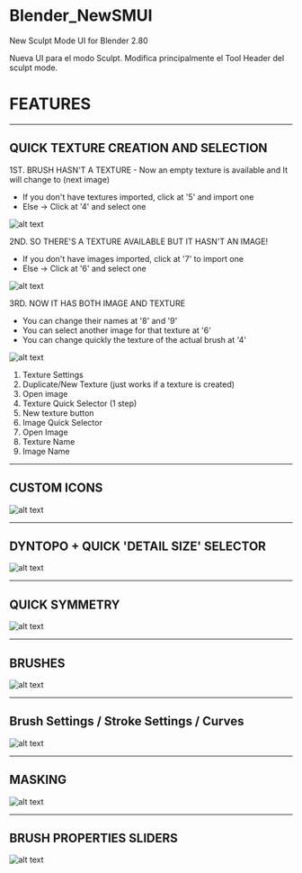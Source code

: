 # Blender_NewSMUI
New Sculpt Mode UI for Blender 2.80

Nueva UI para el modo Sculpt. Modifica principalmente el Tool Header del sculpt mode.


# FEATURES
---
QUICK TEXTURE CREATION AND SELECTION
---
1ST. BRUSH HASN'T A TEXTURE -
Now an empty texture is available and It will change to (next image)
- If you don't have textures imported, click at '5' and import one
- Else -> Click at '4' and select one

![alt text](https://github.com/jfranmatheu/just_images/blob/master/NewSMUI_1.png?raw=true "Texture Section 1")

2ND. SO THERE'S A TEXTURE AVAILABLE BUT IT HASN'T AN IMAGE!
- If you don't have images imported, click at '7' to import one
- Else -> Click at '6' and select one

![alt text](https://github.com/jfranmatheu/just_images/blob/master/NewSMUI_2.png?raw=true "Texture Section 2")

3RD. NOW IT HAS BOTH IMAGE AND TEXTURE
- You can change their names at '8' and '9'
- You can select another image for that texture at '6'
- You can change quickly the texture of the actual brush at '4'

![alt text](https://github.com/jfranmatheu/just_images/blob/master/NewSMUI_3.png?raw=true "Texture Section 3")

1. Texture Settings
2. Duplicate/New Texture (just works if a texture is created)
3. Open image
4. Texture Quick Selector (1 step)
5. New texture button
6. Image Quick Selector
7. Open Image
8. Texture Name
9. Image Name

---
CUSTOM ICONS
---
![alt text](https://github.com/jfranmatheu/just_images/blob/master/NewSMUI_icons.png?raw=true "Icons")

---
DYNTOPO + QUICK 'DETAIL SIZE' SELECTOR
---
![alt text](https://github.com/jfranmatheu/just_images/blob/master/NewSMUI_dyntopo.png?raw=true "Dyntopo")

---
QUICK SYMMETRY
---
![alt text](https://github.com/jfranmatheu/just_images/blob/master/NewSMUI_symmetry.png?raw=true "Symmetry")

---
BRUSHES
---
![alt text](https://github.com/jfranmatheu/just_images/blob/master/NewSMUI_brush.png?raw=true "Brushes")

---
Brush Settings / Stroke Settings / Curves
---
![alt text](https://github.com/jfranmatheu/just_images/blob/master/NewSMUI_settings.png?raw=true "Settings")

---
MASKING
---
![alt text](https://github.com/jfranmatheu/just_images/blob/master/NewSMUI_mask.png?raw=true "Mask")

---
BRUSH PROPERTIES SLIDERS
---
![alt text](https://github.com/jfranmatheu/just_images/blob/master/NewSMUI_sliders.png?raw=true "Sliders")
